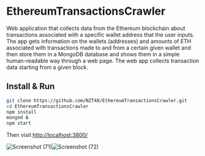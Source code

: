 
# EthereumTransactionsCrawler

Web application that collects data from the Ethereum blockchain about transactions associated with a specific wallet address that the user inputs. The app gets information on the wallets (addresses) and amounts of ETH associated with transactions made to and from a certain given wallet and then store them in a MongoDB database and shows them in a simple human-readable way through a web page. The web app collects transaction data starting from a given block.

## Install & Run

```sh
git clone https://github.com/NZT48/EthereumTransactionsCrawler.git
cd EthereumTransactionsCrawler
npm install
mongod &
npm start
```

Then visit [http://localhost:3800/](http://localhost:3800/)

![Screenshot (71)](https://user-images.githubusercontent.com/48745848/133569793-0e82e8cb-85c3-4674-b0a6-7ce5d832fe5b.png)![Screenshot (72)](https://user-images.githubusercontent.com/48745848/133569833-f6469342-5cf6-46ff-9748-19845e7dc36d.png)
